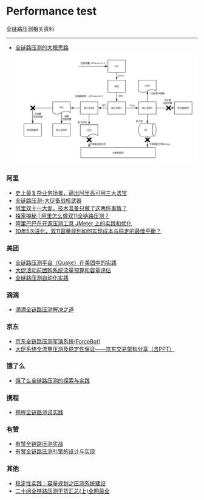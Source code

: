 # Performance test
全链路压测相关资料

---

* [全链路压测的大概思路](https://lishoubo.github.io/2018/07/15/%E5%85%A8%E9%93%BE%E8%B7%AF%E5%8E%8B%E6%B5%8B%E7%9A%84%E5%A4%A7%E6%A6%82%E6%80%9D%E8%B7%AF/)
![performance_test_arch](performance_test_arch.png)


### 阿里
* [史上最复杂业务场景，逼出阿里高可用三大法宝](https://zhuanlan.zhihu.com/p/27211011)
* [全链路压测-大促备战核武器](http://jm.taobao.org/2017/03/30/20170330/)
* [阿里双十一大促，技术准备只做了这两件事情？](http://jm.taobao.org/2016/12/23/20161223/)
* [独家揭秘 | 阿里怎么做双11全链路压测？](https://developer.aliyun.com/article/723177) 
* [阿里巴巴在开源压测工具 JMeter 上的实践和优化](https://mp.weixin.qq.com/s?spm=a2c6h.12873639.0.0.529232b4oIFEr9&__biz=MzU4NzU0MDIzOQ==&mid=2247487005&idx=1&sn=9c8837261ce97f69f019fe909e09e789&chksm=fdeb3c7dca9cb56b6c142d52f08eae5143cfc38bf214c2e716f65202f83ffd9325b845da48dc&scene=21#wechat_redirect)
* [10年5次进化，双11容量规划如何实现成本与稳定的最佳平衡？](https://juejin.im/entry/6844903713773977614)

### 美团
* [全链路压测平台（Quake）在美团中的实践](https://tech.meituan.com/2018/09/27/quake-introduction.html)
* [大促活动前团购系统流量预算和容量评估](https://tech.meituan.com/2016/09/28/stress-test-before-promotion.html)
* [全链路压测自动化实践](https://tech.meituan.com/2019/02/14/full-link-pressure-test-automation.html)

### 滴滴
* [滴滴全链路压测解决之道](https://blog.csdn.net/g6u8w7p06dco99fq3/article/details/79119269)

### 京东
* [京东全链路压测军演系统(ForceBot)](京东全链路压测军演系统(ForceBot).pdf)
* [大促系统全流量压测及稳定性保证——京东交易架构分享（含PPT）](https://mp.weixin.qq.com/s?__biz=MzAwMDU1MTE1OQ==&mid=2653547431&idx=1&sn=744a42639e7c362a05aacbfbed6a988c&scene=21#wechat_redirect)

### 饿了么
* [饿了么全链路压测的探索与实践](https://zhuanlan.zhihu.com/p/30306892)

### 携程
* [携程全链路测试实践](携程全链路测试实践.pdf)

### 有赞
* [有赞全链路压测实战](https://cloud.tencent.com/developer/article/1510088)
* [有赞全链路压测引擎的设计与实现](https://zhuanlan.zhihu.com/p/53165467)

### 其他
* [稳定性实践：容量规划之压测系统建设](https://zhuanlan.zhihu.com/p/149538568)  
* [二十问全链路压测干货汇总(上)全网最全](http://vlambda.com/wz_7ioY4b0QfYa.html)

